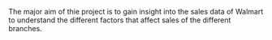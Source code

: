 The major aim of thie project is to gain insight into the sales data of Walmart to understand the different factors that affect sales of the different branches.
